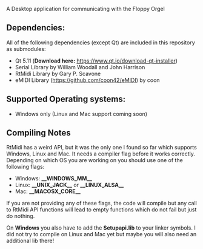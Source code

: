 A Desktop application for communicating with the Floppy Orgel

Dependencies:
-------------
All of the following dependencies (except Qt) are included in this repository as submodules:

- Qt 5.11 (**Download here:** https://www.qt.io/download-qt-installer)
- Serial Library by William Woodall and John Harrison
- RtMidi Library by Gary P. Scavone
- eMIDI Library (https://github.com/coon42/eMIDI) by coon

Supported Operating systems:
----------------------------
- Windows only (Linux and Mac support coming soon)

Compiling Notes
---------------
RtMidi has a weird API, but it was the only one I found so far which supports Windows, Linux and Mac. It needs a compiler flag before it works correctly. Depending on which OS you are working on you should use one of the following flags:

  - Windows: **\_\_WINDOWS_MM\_\_**
  - Linux: **\_\_UNIX_JACK\_\_** or **\_\_LINUX_ALSA\_\_**
  - Mac: **\_\_MACOSX_CORE\_\_**

If you are not providing any of these flags, the code will compile but any call to RtMidi API functions will lead to empty functions which do not fail but just do nothing.

On **Windows** you also have to add the **Setupapi.lib** to your linker symbols. I did not try to compile on Linux and Mac yet but maybe you will also need an additional lib there!

